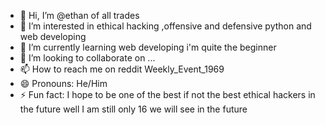 - 👋 Hi, I’m @ethan of all trades
- 👀 I’m interested in ethical hacking ,offensive and defensive python and web developing 
- 🌱 I’m currently learning web developing i'm quite the beginner
- 💞️ I’m looking to collaborate on ...
- 📫 How to reach me on reddit Weekly_Event_1969
- 😄 Pronouns: He/Him
- ⚡ Fun fact: I hope to be one of the best if not the best ethical hackers in the future well I am still only 16 we will see in the future 

<!---
ethofalltrades/ethofalltrades is a ✨ special ✨ repository because its `README.md` (this file) appears on your GitHub profile.
You can click the Preview link to take a look at your changes.
--->
